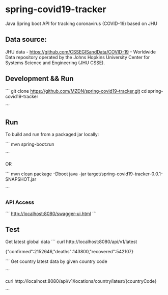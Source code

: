 # spring-covid19-tracker
Java Spring boot API for tracking coronavirus (COVID-19) based on JHU

## Data source:
JHU data - https://github.com/CSSEGISandData/COVID-19 - Worldwide Data repository operated by the Johns Hopkins University Center for Systems Science and Engineering (JHU CSSE). 

## Development && Run
´´´
git clone https://github.com/MZDN/spring-covid19-tracker.git
cd spring-covid19-tracker

´´´
## Run
To build and run from a packaged jar locally:

´´´
mvn spring-boot:run

´´´

OR

´´´
mvn clean package -Dboot
java -jar target/spring-covid19-tracker-0.0.1-SNAPSHOT.jar

´´´

### API Access
´´´
[http://localhost:8080/swagger-ui.html](http://localhost:8080/swagger-ui.html)
´´´

## Test
Get latest global data
´´´
curl http://localhost:8080/api/v1/latest

{"confirmed":2152646,"deaths":143800,"recovered":542107}

´´´
Get country latest data by given country code

´´´

curl http://localhost:8080/api/v1/locations/country/latest/{countryCode}

´´´

